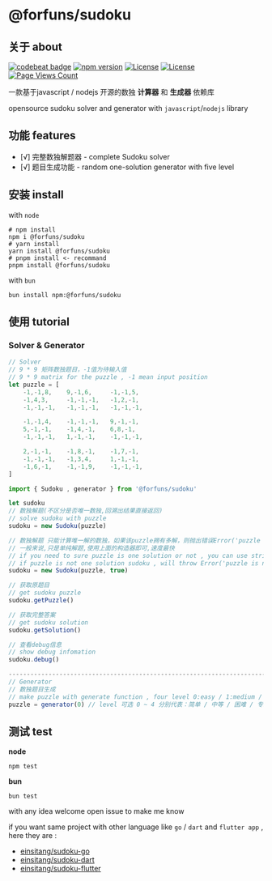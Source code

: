 # @forfuns/sudoku

## 关于 about

[![codebeat badge](https://codebeat.co/badges/ab8e6ab6-5408-4065-9eff-b67fecf7cbf4)](https://codebeat.co/projects/github-com-einsitang-sudoku-nodejs-master)
[![npm version](https://badge.fury.io/js/@forfuns%2Fsudoku.svg)](https://www.npmjs.com/package/@forfuns/sudoku) [![License](https://img.shields.io/badge/License-Anti%20996-blue.svg)](https://github.com/996icu/996.ICU/blob/master/LICENSE) [![License](https://img.shields.io/badge/License-Apache%202.0-blue.svg)](https://opensource.org/licenses/Apache-2.0) [![Page Views Count](https://badges.toozhao.com/badges/01GP5GHAP2TBZPP5WKKMABME0K/blue.svg)](https://badges.toozhao.com/stats/01GP5GHAP2TBZPP5WKKMABME0K "sudoku-nodejs")

一款基于javascript / nodejs 开源的数独 **计算器** 和 **生成器** 依赖库

opensource sudoku solver and generator with `javascript`/`nodejs` library

## 功能 features

- [√] 完整数独解题器 - complete Sudoku solver
- [√] 题目生成功能 -  random one-solution generator with five level

## 安装 install

with `node`

```shell
# npm install
npm i @forfuns/sudoku
# yarn install
yarn install @forfuns/sudoku
# pnpm install <- recommand
pnpm install @forfuns/sudoku
```

with `bun` 

```shell
bun install npm:@forfuns/sudoku
```



## 使用 tutorial

### Solver & Generator

```javascript
// Solver
// 9 * 9 矩阵数独题目，-1值为待输入值
// 9 * 9 matrix for the puzzle , -1 mean input position
let puzzle = [
    -1,-1,8,    9,-1,6,     -1,-1,5,
    -1,4,3,     -1,-1,-1,   -1,2,-1,
    -1,-1,-1,   -1,-1,-1,   -1,-1,-1,

    -1,-1,4,    -1,-1,-1,   9,-1,-1,
    5,-1,-1,    -1,4,-1,    6,8,-1,
    -1,-1,-1,   1,-1,-1,    -1,-1,-1,

    2,-1,-1,    -1,8,-1,    -1,7,-1,
    -1,-1,-1,   -1,3,4,     1,-1,-1,
    -1,6,-1,    -1,-1,9,    -1,-1,-1,
]

import { Sudoku , generator } from '@forfuns/sudoku'

let sudoku 
// 数独解题(不区分是否唯一数独,回溯出结果直接返回)
// solve sudoku with puzzle
sudoku = new Sudoku(puzzle)

// 数独解题 只能计算唯一解的数独，如果该puzzle拥有多解，则抛出错误Error('puzzle is not one-solution sudoku')
// 一般来说,只是单纯解题,使用上面的构造器即可,速度最快
// if you need to sure puzzle is one solution or not , you can use strict=true (default is false), that will take longer
// if puzzle is not one solution sudoku , will throw Error('puzzle is not one-solution sudoku')
sudoku = new Sudoku(puzzle, true) 

// 获取原题目
// get sudoku puzzle
sudoku.getPuzzle()

// 获取完整答案
// get sudoku solution
sudoku.getSolution()

// 查看debug信息
// show debug infomation
sudoku.debug()

-----------------------------------------------------------------------------
// Generator
// 数独题目生成
// make puzzle with generate function , four level 0:easy / 1:medium / 2:hard / 3:expert / 4:hell(that may take long times)
puzzle = generator(0) // level 可选 0 ~ 4 分别代表：简单 / 中等 / 困难 / 专家 / "地狱"
```

## 测试 test

**node**

```
npm test
```

**bun**

```
bun test
```

with any idea welcome open issue to make me know 

if you want same project with other language like  `go` / `dart` and `flutter app` , here they are : 

- [einsitang/sudoku-go](https://github.com/einsitang/sudoku-go)
- [einsitang/sudoku-dart](https://github.com/einsitang/sudoku-dart)
- [einsitang/sudoku-flutter](https://github.com/einsitang/sudoku-flutter)
